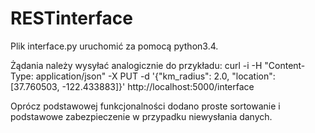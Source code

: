 # RESTinterface
Plik interface.py uruchomić za pomocą python3.4.

Żądania należy wysyłać analogicznie do przykładu:
curl -i -H "Content-Type: application/json" -X PUT -d '{"km_radius": 2.0, "location": [37.760503, -122.433883]}' http://localhost:5000/interface

Oprócz podstawowej funkcjonalności dodano proste sortowanie i podstawowe zabezpieczenie w przypadku niewysłania danych.
